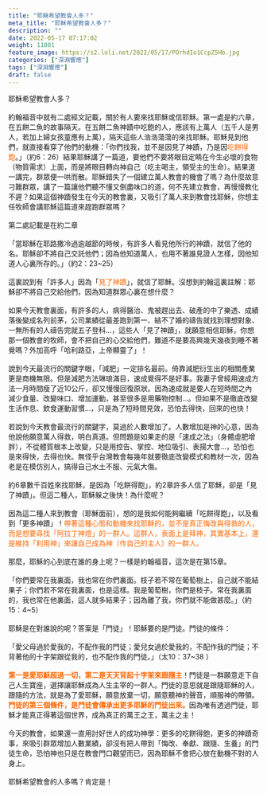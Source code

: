 ```yaml
---
title: "耶穌希望教會人多？"
meta_title: "耶穌希望教會人多？"
description: ""
date: 2022-05-17 07:17:02
weight: 11801
feature_image: https://s2.loli.net/2022/05/17/POrhdIo1CcpZ5Hb.jpg
categories: ["深淵響應"]
tags: ["深淵響應"]
draft: false
---
```


耶穌希望教會人多？<br />
<br />
約翰福音中就有二處經文記載，關於有人要來找耶穌或信耶穌。第一處是約六章，在五餅二魚的故事隔天。在五餅二魚神蹟中吃飽的人，應該有上萬人（五千人是男人，若加上婦女孩童應有上萬），隔天這些人浩浩蕩蕩的來找耶穌。耶穌見到他們，就直接看穿了他們的動機：「你們找我，並不是因見了神蹟，乃是因<span style="color: #ff6600;">吃餅得飽</span>。」（約6：26）結果耶穌講了一篇道，要他們不要將眼目定睛在今生必壞的食物（物質需求）上面，而是將眼目轉向神自己（吃主喝主，領受主的生命）。結果道一講完，群眾便一哄而散。耶穌錯失了一個建立萬人教會的機會了嗎？為什麼故意刁難群眾，講了一篇讓他們聽不懂又倒盡味口的道，何不先建立教會，再慢慢教化不遲？如果這個神蹟發生在今天的教會裏，又吸引了萬人來到教會找耶穌，你想主任牧師會講耶穌這篇道來趕跑群眾嗎？<br />
<br />
第二處記載是在約二章<br />
<br />
「當耶穌在耶路撒冷過逾越節的時候，有許多人看見他所行的神蹟，就信了他的名。耶穌卻不將自己交託他們；因為他知道萬人，也用不著誰見證人怎樣，因他知道人心裏所存的。」（約2：23~25）<br />
<br />
這裏說到有「許多人」因為「<span style="color: #ff6600;">見了神蹟</span>」，就信了耶穌。沒想到約翰這裏註解：耶穌卻不將自己交給他們，因為知道群眾心裏在想什麼？<br />
<br />
如果今天教會裏面，有許多的人，病得醫治、鬼被趕出去、破產的中了樂透、成績落後變成名列前茅，公司業績從最差跑到第一、結不了婚的禱告就找到理想對象、一無所有的人禱告完就五子登科…，這些人「見了神蹟」，就願意相信耶穌，你想那一個教會的牧師，會不把自己的心交給他們，難道不是要高興幾天幾夜到睡不著覺嗎？外加高呼「哈利路亞，上帝顯靈了」！<br />
<br />
說到今天最流行的關鍵字眼，「減肥」一定排名最前。倚靠減肥衍生出的相關產業更是商機無限。但是減肥方法琳琅滿目，速成覺得不是好事。我妻子曾經用速成方法一月時間瘦了近10公斤，卻又慢慢回復原狀。因為速成就是要人在短時間之內減少食量、改變味口、增加運動，甚至很多是用藥物控制…。但如果不是徹底改變生活作息、飲食運動習慣…，只是為了短時間見效，恐怕去得快，回來的也快！<br />
<br />
若說到今天教會最流行的關鍵字，莫過於人數增加了。人數增加是神的心意，因為他說他願意萬人得救，明白真道。但問題是如果走的是「速成之法」（身體虛肥增胖），不從體質根本上改變，只是用控告、掌控、地位吸引、表揚大會…，恐怕也是來得快，去得也快。無怪乎台灣教會每幾年就要徹底改變模式和教材一次，因為老是在模仿別人，搞得自己水土不服、元氣大傷。<br />
<br />
約6章數千百姓來找耶穌，是因為「吃餅得飽」，約2章許多人信了耶穌，卻是「見了神蹟」。但這二種人，耶穌躲之後快！為什麼呢？<br />
<br />
因為這二種人來到教會（耶穌面前），想的是我如何能夠繼續「吃餅得飽」，以及看到「更多神蹟」！<span style="color: #ff6600;">帶著這種心態和動機來找耶穌的，並不是真正悔改與得救的人，而是想要尋找「阿拉丁神燈」的一群人。這群人，表面上是拜神，其實基本上，還是維持「利用神」來讓自己成為神（作自己的主人）的一群人。</span><br />
<br />
那麼，耶穌的心到底在誰的身上呢？一樣是約翰福音，這次是在第15章。<br />
<br />
「你們要常在我裏面，我也常在你們裏面。枝子若不常在葡萄樹上，自己就不能結果子；你們若不常在我裏面，也是這樣。我是葡萄樹，你們是枝子。常在我裏面的，我也常在他裏面，這人就多結果子；因為離了我，你們就不能做甚麼。」（約15：4~5）<br />
<br />
耶穌是在對誰說的呢？答案是「門徒」！耶穌要的是門徒。門徒的條件：<br />
<br />
「愛父母過於愛我的，不配作我的門徒；愛兒女過於愛我的，不配作我的門徒；不背著他的十字架跟從我的，也不配作我的門徒。」（太10：37~38 ）<br />
<br />
<strong><span style="color: #ff6600;">第一是愛耶穌超過一切，第二是天天背起十字架來跟隨主</span></strong>！門徒是一群願意走下自己人生寶座，選擇讓耶穌成為人生主宰的一群人。門徒的意思就是跟隨耶穌的人，跟隨的方法，就是為了愛耶穌，願意放棄一切，願意聽神的聲音，順服神的帶領。<strong><span style="color: #ff6600;">門徒的第三個條件，是門徒會傳承出更多耶穌的門徒出來。</span></strong>因為唯有透過門徒，耶穌才能真正得著這個世界，成為真正的萬王之王，萬主之主！<br />
<br />
今天的教會，如果還一直用討好世人的成功神學：更多的吃餅得飽，更多的神蹟奇事，來吸引群眾增加人數業績，卻沒有把人帶到「悔改、奉獻、跟隨、生養」的門徒生命，恐怕神也只是在教會門口觀望而已，因為耶穌不會把心放在動機不對的人身上。<br />
<br />
耶穌希望教會的人多嗎？肯定是！
        